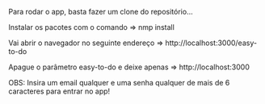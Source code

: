 <div>
<p>Para rodar o app, basta fazer um clone do repositório...</p>
<p>Instalar os pacotes com o comando => nmp install</p>
<p>Vai abrir o navegador no seguinte endereço => http://localhost:3000/easy-to-do</p>
<p>Apague o parâmetro easy-to-do e deixe apenas => http://localhost:3000</p>
<span>OBS: Insira um email qualquer e uma senha qualquer de mais de 6 caracteres para entrar no app!</span>  
</div>
